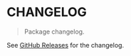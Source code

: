 # CHANGELOG

> Package changelog.

See [GitHub Releases](https://github.com/stdlib-js/ndarray-slice-dimension/releases) for the changelog.
